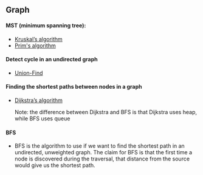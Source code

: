 ## Graph
#### MST (minimum spanning tree):
- [Kruskal’s algorithm](https://www.geeksforgeeks.org/greedy-algorithms-set-2-kruskals-minimum-spanning-tree-mst/)
- [Prim's algorithm](https://www.geeksforgeeks.org/greedy-algorithms-set-5-prims-minimum-spanning-tree-mst-2/)

#### Detect cycle in an undirected graph
- [Union-Find](https://www.geeksforgeeks.org/union-find/)

#### Finding the shortest paths between nodes in a graph
- [Dijkstra’s algorithm](https://en.wikipedia.org/wiki/Dijkstra%27s_algorithm)
   
   Note: the difference between Dijkstra and BFS is that Dijkstra uses heap, while BFS uses queue
#### BFS
- BFS is the algorithm to use if we want to find the shortest path in an undirected, unweighted graph. The claim for BFS is that the first time a node is discovered during the traversal, that distance from the source would give us the shortest path.
